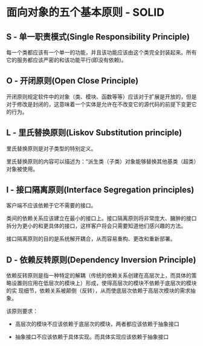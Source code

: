 # 面向对象的五个基本原则 - SOLID

## S - 单一职责模式(Single Responsibility Principle)

每一个类都应该有一个单一的功能，并且该功能应该由这个类完全封装起来。所有它的服务都应该严密的和该功能平行(即没有依赖)。

## O - 开闭原则(Open Close Principle)

开闭原则规定软件中的对象（类、模块、函数等等）应该对于扩展是开放的，但是对于修改是封闭的，这意味着一个实体是允许在不改变它的源代码的前提下变更它的行为。

## L - 里氏替换原则(Liskov Substitution principle)

里氏替换原则是对子类型的特别定义。

里氏替换原则的内容可以描述为：“派生类（子类）对象能够替换其他基类（超类）对象被使用。

## I - 接口隔离原则(Interface Segregation principles)

客户端不应该依赖于它不需要的接口。

类间的依赖关系应该建立在最小的接口上。接口隔离原则将非常庞大、臃肿的接口拆分为更小的和更具体的接口，这样客户将会只需要知道他们感兴趣的方法。

接口隔离原则的目的是系统解开耦合，从而容易重构、更改和重新部署。

## D - 依赖反转原则(Dependency Inversion Principle)

依赖反转原则是指一种特定的解耦（传统的依赖关系创建在高层次上，而具体的策略设置则应用在低层次的模块上）形成，使得高层次的模块不依赖于底层次的模块的实
现细节，依赖关系被颠倒（反转），从而使底层次依赖于高层次模块的需求抽象。

该原则要求：

* 高层次的模块不应该依赖于底层次的模块，两者都应该依赖于抽象接口

* 抽象接口不应该依赖于具体实现。而具体实现应该依赖于抽象接口
